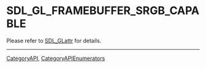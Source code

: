 # SDL_GL_FRAMEBUFFER_SRGB_CAPABLE

Please refer to [SDL_GLattr](SDL_GLattr) for details.

----
[CategoryAPI](CategoryAPI), [CategoryAPIEnumerators](CategoryAPIEnumerators)

